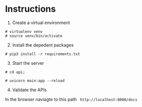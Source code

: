 # Instructions 

1. Create a virtual environment

```
# virtualenv venv
# source venv/bin/activate
```

2. Install the depedent packages 

```
# pip3 install -r requirements.txt
```

3. Start the server

```
# cd api;

# uvicorn main:app --reload
```

4. Validate the APIs 

In the browser naviagte to this path ``` http://localhost:8000/docs```
